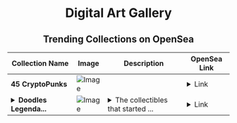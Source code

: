 <div align="center">

# Digital Art Gallery

## Trending Collections on OpenSea

| Collection Name                       | Image                                                                                     | Description                       | OpenSea Link                                                                                          |
|---------------------------------------|-------------------------------------------------------------------------------------------|-----------------------------------|--------------------------------------------------------------------------------------------------------|
| **45 CryptoPunks** | ![Image](https://i2.seadn.io/ethereum/0x4fd12283b89973e6670ef53923b9eba5587f1208/52a4b6c4291174211a1cd5b8c0da5b/2f52a4b6c4291174211a1cd5b8c0da5b.jpeg?w=200&auto=format) |  | <details><summary>Link</summary>[45 CryptoPunks](https://opensea.io/collection/45-cryptopunks)</details> |
| **<details><summary>DoodIes Legenda...</summary>DoodIes Legendary</details>** | ![Image](https://i2.seadn.io/collection/doodies-legendary/image_type_logo/1c4c44c02eed7493b940ab1ba7272d/211c4c44c02eed7493b940ab1ba7272d.png?w=200&auto=format) | <details><summary>The collectibles that started ...</summary>The collectibles that started it all. Doodles Original Collection features 10,000 characters created by Co-Founder and renowned artist, Burnt Toast. The generative art was designed with a joyful range of colors, traits and personalities, with 32 hand-drawn, unique, 1 of 1’s to round out the set.</details> | <details><summary>Link</summary>[DoodIes Legendary](https://opensea.io/collection/doodies-legendary)</details> |

</div>